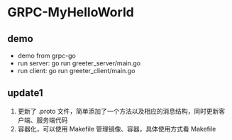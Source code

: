 # GRPC-MyHelloWorld
## demo
* demo from grpc-go
* run server: go run greeter_server/main.go
* run client: go run greeter_client/main.go
## update1
1. 更新了 .proto 文件，简单添加了一个方法以及相应的消息结构，同时更新客户端、服务端代码
2. 容器化，可以使用 Makefile 管理镜像、容器，具体使用方式看 Makefile

